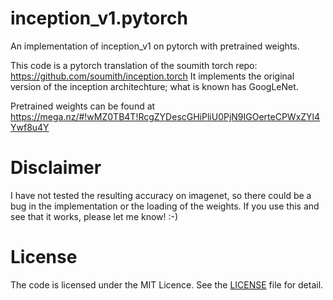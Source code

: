# inception_v1.pytorch
An implementation of inception_v1 on pytorch with pretrained weights. 

This code is a pytorch translation of the soumith torch repo: https://github.com/soumith/inception.torch
It implements the original version of the inception architechture; what is known has GoogLeNet.

Pretrained weights can be found at https://mega.nz/#!wMZ0TB4T!RcgZYDescGHiPliU0PjN9IGOerteCPWxZYl4Ywf8u4Y

# Disclaimer 
I have not tested the resulting accuracy on imagenet, so there could be a bug in the implementation or the loading of the weights. If you use this and see that it works, please let me know! :-)

# License
The code is licensed under the MIT Licence. See the [LICENSE](LICENSE) file for detail.
